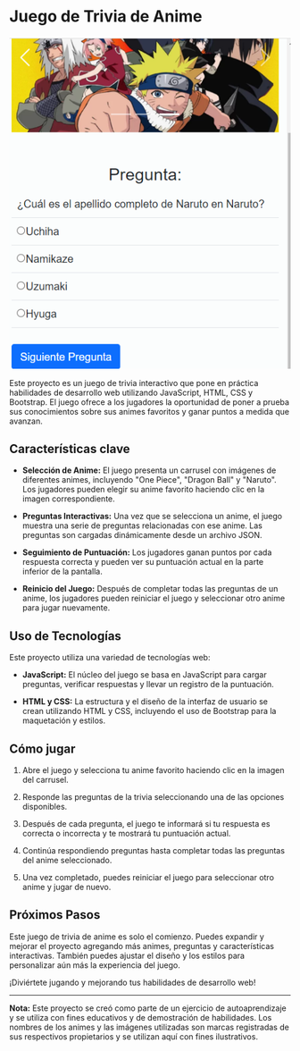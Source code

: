 # Juego de Trivia de Anime

![Triva de Anime](img/game-screenshot.png)

Este proyecto es un juego de trivia interactivo que pone en práctica habilidades de desarrollo web utilizando JavaScript, HTML, CSS y Bootstrap. El juego ofrece a los jugadores la oportunidad de poner a prueba sus conocimientos sobre sus animes favoritos y ganar puntos a medida que avanzan.

## Características clave

- **Selección de Anime:** El juego presenta un carrusel con imágenes de diferentes animes, incluyendo "One Piece", "Dragon Ball" y "Naruto". Los jugadores pueden elegir su anime favorito haciendo clic en la imagen correspondiente.

- **Preguntas Interactivas:** Una vez que se selecciona un anime, el juego muestra una serie de preguntas relacionadas con ese anime. Las preguntas son cargadas dinámicamente desde un archivo JSON.

- **Seguimiento de Puntuación:** Los jugadores ganan puntos por cada respuesta correcta y pueden ver su puntuación actual en la parte inferior de la pantalla.

- **Reinicio del Juego:** Después de completar todas las preguntas de un anime, los jugadores pueden reiniciar el juego y seleccionar otro anime para jugar nuevamente.

## Uso de Tecnologías

Este proyecto utiliza una variedad de tecnologías web:

- **JavaScript:** El núcleo del juego se basa en JavaScript para cargar preguntas, verificar respuestas y llevar un registro de la puntuación.

- **HTML y CSS:** La estructura y el diseño de la interfaz de usuario se crean utilizando HTML y CSS, incluyendo el uso de Bootstrap para la maquetación y estilos.

## Cómo jugar

1. Abre el juego y selecciona tu anime favorito haciendo clic en la imagen del carrusel.

2. Responde las preguntas de la trivia seleccionando una de las opciones disponibles.

3. Después de cada pregunta, el juego te informará si tu respuesta es correcta o incorrecta y te mostrará tu puntuación actual.

4. Continúa respondiendo preguntas hasta completar todas las preguntas del anime seleccionado.

5. Una vez completado, puedes reiniciar el juego para seleccionar otro anime y jugar de nuevo.

## Próximos Pasos

Este juego de trivia de anime es solo el comienzo. Puedes expandir y mejorar el proyecto agregando más animes, preguntas y características interactivas. También puedes ajustar el diseño y los estilos para personalizar aún más la experiencia del juego.

¡Diviértete jugando y mejorando tus habilidades de desarrollo web!

---

**Nota:** Este proyecto se creó como parte de un ejercicio de autoaprendizaje y se utiliza con fines educativos y de demostración de habilidades. Los nombres de los animes y las imágenes utilizadas son marcas registradas de sus respectivos propietarios y se utilizan aquí con fines ilustrativos.
